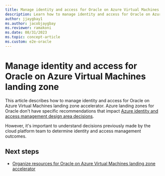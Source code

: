 ```yaml
---
title: Manage identity and access for Oracle on Azure Virtual Machines landing zone
description: Learn how to manage identity and access for Oracle on Azure Virtual Machines landing zone.
author: jjaygbay1
ms.author: jacobjaygbay
ms.reviewer: ramakoni
ms.date: 08/31/2023
ms.topic: concept-article
ms.custom: e2e-oracle
--- 
```


# Manage identity and access for Oracle on Azure Virtual Machines landing zone

This article describes how to manage identity and access for Oracle on Azure Virtual Machines landing zone accelerator. Azure landing zones for Oracle don't have specific recommendations that impact [Azure identity and access management design area decisions](../../ready/landing-zone/design-area/identity-access.md).

However, it's important to understand decisions previously made by the cloud platform team to determine identity and access management outcomes.

## Next steps

- [Organize resources for Oracle on Azure Virtual Machines landing zone accelerator](oracle-resource-organization-oracle-database-azure.md)
